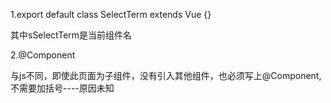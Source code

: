 1.export default class SelectTerm extends Vue {}

其中sSelectTerm是当前组件名

2.@Component

与js不同，即使此页面为子组件，没有引入其他组件，也必须写上@Component,不需要加括号----原因未知